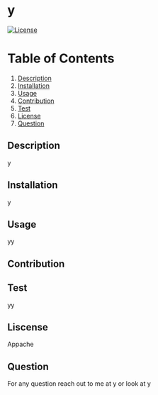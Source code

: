 # y
  [![License](https://img.shields.io/badge/License-Apache_2.0-blue.svg)](https://opensource.org/licenses/Apache-2.0)
  # Table of Contents
1. [Description](#description)
2. [Installation](#installation)
3. [Usage](#Usage)
4. [Contribution](#Contribution)
5. [Test](#Test)
6. [License](#License)
7. [Question](#Question)
## Description
y
## Installation
y
## Usage
yy
## Contribution

## Test
yy
## Liscense
Appache
## Question
For any question reach out to me at y
or look at y
